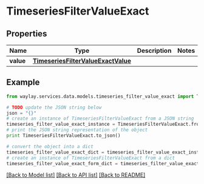# TimeseriesFilterValueExact


## Properties

Name | Type | Description | Notes
------------ | ------------- | ------------- | -------------
**value** | [**TimeseriesFilterValueExactValue**](TimeseriesFilterValueExactValue.md) |  | 

## Example

```python
from waylay.services.data.models.timeseries_filter_value_exact import TimeseriesFilterValueExact

# TODO update the JSON string below
json = "{}"
# create an instance of TimeseriesFilterValueExact from a JSON string
timeseries_filter_value_exact_instance = TimeseriesFilterValueExact.from_json(json)
# print the JSON string representation of the object
print TimeseriesFilterValueExact.to_json()

# convert the object into a dict
timeseries_filter_value_exact_dict = timeseries_filter_value_exact_instance.to_dict()
# create an instance of TimeseriesFilterValueExact from a dict
timeseries_filter_value_exact_form_dict = timeseries_filter_value_exact.from_dict(timeseries_filter_value_exact_dict)
```
[[Back to Model list]](../README.md#documentation-for-models) [[Back to API list]](../README.md#documentation-for-api-endpoints) [[Back to README]](../README.md)


